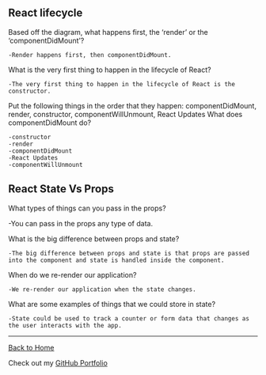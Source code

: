 ## React lifecycle

Based off the diagram, what happens first, the ‘render’ or the ‘componentDidMount’?

    -Render happens first, then componentDidMount.

What is the very first thing to happen in the lifecycle of React?

    -The very first thing to happen in the lifecycle of React is the constructor.

Put the following things in the order that they happen: componentDidMount, render, constructor, componentWillUnmount, React Updates
What does componentDidMount do?

    -constructor
    -render
    -componentDidMount
    -React Updates
    -componentWillUnmount

## React State Vs Props

What types of things can you pass in the props?

-You can pass in the props any type of data.

What is the big difference between props and state?

    -The big difference between props and state is that props are passed into the component and state is handled inside the component.

When do we re-render our application?

    -We re-render our application when the state changes.

What are some examples of things that we could store in state?

    -State could be used to track a counter or form data that changes as the user interacts with the app.

---

[Back to Home](README.md)

Check out my [GitHub Portfolio](https://github.com/dmenezessousa/)
